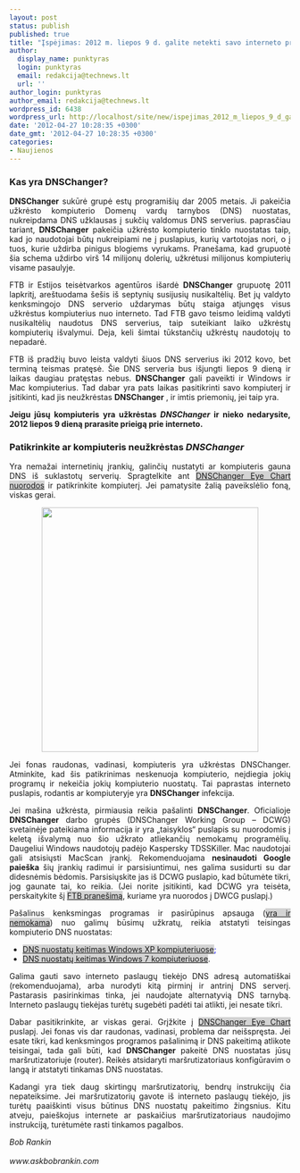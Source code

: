```yaml
---
layout: post
status: publish
published: true
title: "Įspėjimas: 2012 m. liepos 9 d. galite netekti savo interneto prieigos!"
author:
  display_name: punktyras
  login: punktyras
  email: redakcija@technews.lt
  url: ''
author_login: punktyras
author_email: redakcija@technews.lt
wordpress_id: 6438
wordpress_url: http://localhost/site/new/ispejimas_2012_m_liepos_9_d_galite_netekti_savo_interneto_prieigos_/
date: '2012-04-27 10:28:35 +0300'
date_gmt: '2012-04-27 10:28:35 +0300'
categories:
- Naujienos
---
```

<h3 style="text-align: justify;">
	Kas yra <strong>DNSChanger</strong>?</h3>
<p style="text-align: justify;">
	<strong>DNSChanger</strong> sukūrė grupė estų programi&scaron;ių dar 2005 metais. Ji pakeičia užkrėsto kompiuterio Domenų vardų tarnybos (DNS) nuostatas, nukreipdama DNS užklausas į sukčių valdomus DNS serverius. paprasčiau tariant, <strong>DNSChanger</strong> pakeičia užkrėsto kompiuterio tinklo nuostatas taip, kad jo naudotojai būtų nukreipiami ne į puslapius, kurių vartotojas nori, o į tuos, kurie uždirba pinigus blogiems vyrukams. Prane&scaron;ama, kad grupuotė &scaron;ia schema uždirbo vir&scaron; 14 milijonų dolerių, užkrėtusi milijonus kompiuterių visame pasaulyje.</p>
<p style="text-align: justify;">
	FTB ir Estijos teisėtvarkos agentūros i&scaron;ardė <strong>DNSChanger</strong> grupuotę 2011 lapkritį, are&scaron;tuodama &scaron;e&scaron;is i&scaron; septynių susijusių nusikaltėlių. Bet jų valdyto kenksmingojo DNS serverio uždarymas būtų staiga atjungęs visus užkrėstus kompiuterius nuo interneto. Tad FTB gavo teismo leidimą valdyti nusikaltėlių naudotus DNS serverius, taip suteikiant laiko užkrėstų kompiuterių i&scaron;valymui. Deja, keli &scaron;imtai tūkstančių užkrėstų naudotojų to nepadarė.</p>
<p style="text-align: justify;">
	FTB i&scaron; pradžių buvo leista valdyti &scaron;iuos DNS serverius iki 2012 kovo, bet terminą teismas pratęsė. &Scaron;ie DNS serveria bus i&scaron;jungti liepos 9 dieną ir laikas daugiau pratęstas nebus. <strong>DNSChanger</strong> gali paveikti ir Windows ir Mac kompiuterius. Tad dabar yra pats laikas pasitikrinti savo kompiuterį ir įsitikinti, kad jis neužkrėstas <strong>DNSChanger</strong> , ir imtis priemonių, jei taip yra.</p>
<p style="font-weight: bold; text-align: justify;">
	Jeigu jūsų kompiuteris yra užkrėstas <em>DNSChanger</em> ir nieko nedarysite, 2012 liepos 9 dieną prarasite prieigą prie interneto.</p>
<h3 style="text-align: justify;">
	Patikrinkite ar kompiuteris neužkrėstas <em>DNSChanger</em></h3>
<p style="text-align: justify;">
	Yra nemažai internetinių įrankių, galinčių nustatyti ar kompiuteris gauna DNS i&scaron; suklastotų serverių. Spragtelkite ant <span style="background-color:#d3d3d3;"><span style="color: rgb(0, 255, 0);"><span class="link-external"><a href="http://dns-ok.us/" target="_blank">DNSChanger Eye Chart nuorodos</a></span></span></span> ir patikrinkite kompiuterį. Jei pamatysite žalią paveikslėlio foną, viskas gerai.</p>
<p style="text-align: center;">
	<img alt="" src="http://technews.lt/userfiles/388px-Shared_IP.jpg" style="width: 388px; height: 438px;" /></p>
<p style="text-align: justify;">
	Jei fonas raudonas, vadinasi, kompiuteris yra užkrėstas DNSChanger. Atminkite, kad &scaron;is patikrinimas neskenuoja kompiuterio, neįdiegia jokių programų ir nekeičia jokių kompiuterio nuostatų. Tai paprastas interneto puslapis, rodantis ar kompiuteryje yra <strong>DNSChanger</strong> infekcija.</p>
<p style="text-align: justify;">
	Jei ma&scaron;ina užkrėsta, pirmiausia reikia pa&scaron;alinti <strong>DNSChanger</strong>. Oficialioje <strong>DNSChanger</strong> darbo grupės (DNSChanger Working Group &ndash; DCWG) svetainėje pateikiama informacija ir yra &bdquo;taisyklos&ldquo; puslapis su nuorodomis į keletą i&scaron;valymą nuo &scaron;io užkrato atliekančių nemokamų programėlių. Daugeliui Windows naudotojų padėjo Kaspersky TDSSKiller. Mac naudotojai gali atsisiųsti MacScan įrankį. Rekomenduojama <span style="font-weight: bold;">nesinaudoti Google paie&scaron;ka</span> &scaron;ių įrankių radimui ir parsisiuntimui, nes galima susidurti su dar didesnėmis bėdomis. Parsisiųskite jas i&scaron; DCWG puslapio, kad būtumėte tikri, jog gaunate tai, ko reikia. (Jei norite įsitikinti, kad DCWG yra teisėta, perskaitykite &scaron;į <span style="background-color:#d3d3d3;"><span style="color: rgb(0, 0, 255);"><span class="link-https"><a href="https://forms.fbi.gov/check-to-see-if-your-computer-is-using-rogue-DNS" target="_blank">FTB prane&scaron;imą</a></span></span></span>, kuriame yra nuorodos į DWCG puslapį.)</p>
<p style="text-align: justify;">
	Pa&scaron;alinus kenksmingas programas ir pasirūpinus apsauga (<span style="background-color:#d3d3d3;"><span style="color: rgb(0, 0, 255);"><span class="link-external"><a href="http://askbobrankin.com/free_antivirus_programs.html" target="_blank">yra ir nemokama</a></span></span></span>) nuo galimų būsimų užkratų, reikia atstatyti teisingas kompiuterio DNS nuostatas:</p>
<ul>
<li style="text-align: justify;">
		<span style="color:#00f;"><span style="background-color:#d3d3d3;"><span class="link-external"><a href="http://support.microsoft.com/kb/305553" target="_blank">DNS nuostatų keitimas Windows XP kompiuteriuose</a></span></span>;</span></li>
<li style="text-align: justify;">
		<span style="background-color:#d3d3d3;"><span style="color: rgb(0, 0, 255);"><span class="link-external"><a href="http://windows.microsoft.com/en-US/windows7/Change-TCP-IP-settings" target="_blank">DNS nuostatų keitimas Windows 7 kompiuteriuose</a></span></span></span>.</li>
</ul>
<p style="text-align: justify;">
	Galima gauti savo interneto paslaugų tiekėjo DNS adresą automati&scaron;kai (rekomenduojama), arba nurodyti kitą pirminį ir antrinį DNS serverį. Pastarasis pasirinkimas tinka, jei naudojate alternatyvią DNS tarnybą. Interneto paslaugų tiekėjas turėtų sugebėti padėti tai atlikti, jei nesate tikri.</p>
<p style="text-align: justify;">
	Dabar pasitikrinkite, ar viskas gerai. Grįžkite į <span style="background-color:#d3d3d3;"><span style="color: rgb(0, 0, 255);"><span class="link-external"><a href="http://dns-ok.us/" target="_blank">DNSChanger Eye Chart</a></span></span></span> puslapį. Jei fonas vis dar raudonas, vadinasi, problema dar nei&scaron;spręsta. Jei esate tikri, kad kenksmingos programos pa&scaron;alinimą ir DNS pakeitimą atlikote teisingai, tada gali būti, kad <strong>DNSChanger</strong> pakeitė DNS nuostatas jūsų mar&scaron;rutizatoriuje (router). Reikės atsidaryti mar&scaron;rutizatoriaus konfigūravim o langą ir atstatyti tinkamas DNS nuostatas.</p>
<p style="text-align: justify;">
	Kadangi yra tiek daug skirtingų mar&scaron;rutizatorių, bendrų instrukcijų čia nepateiksime. Jei mar&scaron;rutizatorių gavote i&scaron; interneto paslaugų tiekėjo, jis turėtų paai&scaron;kinti visus būtinus DNS nuostatų pakeitimo žingsnius. Kitu atveju, paie&scaron;kojus internete ar paskaičius mar&scaron;rutizatoriaus naudojimo instrukciją, turėtumėte rasti tinkamos pagalbos.</p>
<p style="text-align: justify;">
	<span style="font-style: italic;">Bob Rankin</span><br style="font-style: italic;" /><br />
	<span style="font-style: italic;">www.askbobrankin.com </span></p>
